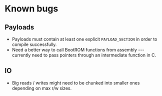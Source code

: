# Known bugs

## Payloads

- Payloads must contain at least one explicit `PAYLOAD_SECTION` in order to compile successfully.
- Need a better way to call BootROM functions from assembly --- currently need to pass pointers through an intermediate function in C.

## IO

- Big reads / writes might need to be chunked into smaller ones depending on max r/w sizes.